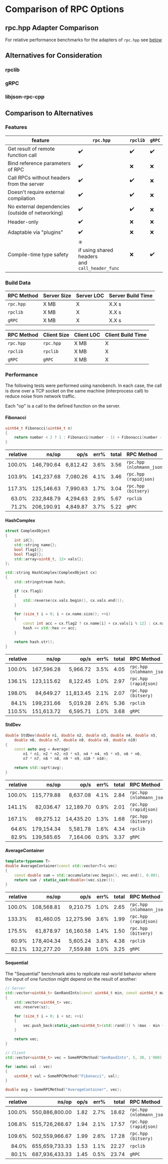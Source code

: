 # Comparison of RPC Options

## rpc.hpp Adapter Comparison

For relative performance benchmarks for the adapters of `rpc.hpp` see [below](#performance)

## Alternatives for Consideration

### rpclib

### gRPC

### libjson-rpc-cpp

## Comparison to Alternatives

### Features

| feature | `rpc.hpp` | `rpclib` | `gRPC` |
|---------|-----------|----------|--------|
| Get result of remote function call | :heavy_check_mark: | :heavy_check_mark: | :heavy_check_mark: |
| Bind reference parameters of RPC | :heavy_check_mark: | :x: | :x: |
| Call RPCs without headers from the server | :heavy_check_mark: | :heavy_check_mark: | :x: |
| Doesn't require external compilation | :heavy_check_mark: | :heavy_check_mark: | :x: |
| No external dependencies (outside of networking) | :heavy_check_mark: | :heavy_check_mark: | :x: |
| Header-only | :heavy_check_mark: | :x: | :x: |
| Adaptable via "plugins" | :heavy_check_mark: | :x: | :x: |
| Compile-time type safety | :eight_spoked_asterisk: <br> if using shared headers <br> and `call_header_func` | :x: | :heavy_check_mark: |

### Build Data

| RPC Method | Server Size | Server LOC | Server Build Time |
|------------|-------------|------------|-------------------|
| `rpc.hpp` | X MB | X | X.X s |
| `rpclib` | X MB | X | X.X s |
| `gRPC` | X MB | X | X.X s |

| RPC Method | Client Size | Client LOC | Client Build Time |
|------------|-------------|------------|-------------------|
| `rpc.hpp` | `rpc.hpp` | X MB | X | X.X s |
| `rpclib` | `rpclib` | X MB | X | X.X s |
| `gRPC` | `gRPC` | X MB | X | X.X s |

### Performance

The following tests were performed using nanobench.
In each case, the call is done over a TCP socket on the same machine (interprocess call) to reduce
noise from network traffic.

Each "op" is a call to the defined function on the server.

#### Fibonacci

```C++
uint64_t Fibonacci(uint64_t n)
{
    return number < 2 ? 1 : Fibonacci(number - 1) + Fibonacci(number - 2);
}
```

| relative |               ns/op |                op/s |    err% |     total | RPC Method
|---------:|--------------------:|--------------------:|--------:|----------:|:------------------
|   100.0% |          146,790.64 |            6,812.42 |    3.6% |      3.56 | `rpc.hpp (nlohmann_json)`
|   103.9% |          141,237.68 |            7,080.26 |    4.1% |      3.46 | `rpc.hpp (rapidjson)`
|   117.3% |          125,146.63 |            7,990.63 |    1.7% |      3.04 | `rpc.hpp (bitsery)`
|    63.0% |          232,848.79 |            4,294.63 |    2.9% |      5.67 | `rpclib`
|    71.2% |          206,190.91 |            4,849.87 |    3.7% |      5.22 | `gRPC`

#### HashComplex

```C++
struct ComplexObject
{
    int id{};
    std::string name{};
    bool flag1{};
    bool flag2{};
    std::array<uint8_t, 12> vals{};
};

std::string HashComplex(ComplexObject cx)
{
    std::stringstream hash;

    if (cx.flag1)
    {
        std::reverse(cx.vals.begin(), cx.vals.end());
    }

    for (size_t i = 0; i < cx.name.size(); ++i)
    {
        const int acc = cx.flag2 ? cx.name[i] + cx.vals[i % 12] : cx.name[i] - cx.vals[i % 12];
        hash << std::hex << acc;
    }

    return hash.str();
}
```

| relative |               ns/op |                op/s |    err% |     total | RPC Method
|---------:|--------------------:|--------------------:|--------:|----------:|:-------------------
|   100.0% |          167,596.28 |            5,966.72 |    3.5% |      4.05 | `rpc.hpp (nlohmann_json)`
|   136.1% |          123,115.62 |            8,122.45 |    1.0% |      2.97 | `rpc.hpp (rapidjson)`
|   198.0% |           84,649.27 |           11,813.45 |    2.1% |      2.07 | `rpc.hpp (bitsery)`
|    84.1% |          199,231.66 |            5,019.28 |    2.6% |      5.36 | `rpclib`
|   110.5% |          151,613.72 |            6,595.71 |    1.0% |      3.68 | `gRPC`

#### StdDev

```C++
double StdDev(double n1, double n2, double n3, double n4, double n5,
    double n6, double n7, double n8, double n9, double n10)
{
    const auto avg = Average(
        n1 * n1, n2 * n2, n3 * n3, n4 * n4, n5 * n5, n6 * n6,
        n7 * n7, n8 * n8, n9 * n9, n10 * n10);

    return std::sqrt(avg);
}
```

| relative |               ns/op |                op/s |    err% |     total | RPC Method
|---------:|--------------------:|--------------------:|--------:|----------:|:----------------
|   100.0% |          115,779.88 |            8,637.08 |    4.1% |      2.84 | `rpc.hpp (nlohmann_json)`
|   141.1% |           82,036.47 |           12,189.70 |    0.9% |      2.01 | `rpc.hpp (rapidjson)`
|   167.1% |           69,275.12 |           14,435.20 |    1.3% |      1.68 | `rpc.hpp (bitsery)`
|    64.6% |          179,154.34 |            5,581.78 |    1.6% |      4.34 | `rpclib`
|    82.9% |          139,585.65 |            7,164.06 |    0.9% |      3.37 | `gRPC`

#### AverageContainer

```C++
template<typename T>
double AverageContainer(const std::vector<T>& vec)
{
    const double sum = std::accumulate(vec.begin(), vec.end(), 0.00);
    return sum / static_cast<double>(vec.size());
}
```

| relative |               ns/op |                op/s |    err% |     total | RPC Method
|---------:|--------------------:|--------------------:|--------:|----------:|:---------------
|   100.0% |          108,568.81 |            9,210.75 |    1.0% |      2.65 | `rpc.hpp (nlohmann_json)`
|   133.3% |           81,460.05 |           12,275.96 |    3.6% |      1.99 | `rpc.hpp (rapidjson)`
|   175.5% |           61,878.97 |           16,160.58 |    1.4% |      1.50 | `rpc.hpp (bitsery)`
|    60.9% |          178,404.34 |            5,605.24 |    3.8% |      4.38 | `rpclib`
|    82.1% |          132,277.20 |            7,559.88 |    1.0% |      3.25 | `gRPC`

#### Sequential

The "Sequential" benchmark aims to replicate real-world behavior where the input of one function
might depend on the result of another:

```C++
// Server
std::vector<uint64_t> GenRandInts(const uint64_t min, const uint64_t max, const size_t sz)
{
    std::vector<uint64_t> vec;
    vec.reserve(sz);

    for (size_t i = 0; i < sz; ++i)
    {
        vec.push_back(static_cast<uint64_t>(std::rand()) % (max - min + 1) + min);
    }

    return vec;
}
```

```C++
// Client
std::vector<uint64_t> vec = SomeRPCMethod("GenRandInts", 5, 30, 1'000);

for (auto& val : vec)
{
    uint64_t val = SomeRPCMethod("Fibonacci", val);
}

double avg = SomeRPCMethod("AverageContainer", vec);
```

| relative |               ns/op |                op/s |    err% |     total | RPC Method
|---------:|--------------------:|--------------------:|--------:|----------:|:-----------
|   100.0% |      550,886,800.00 |                1.82 |    2.7% |     18.62 | `rpc.hpp (nlohmann_json)`
|   106.8% |      515,726,266.67 |                1.94 |    2.1% |     17.57 | `rpc.hpp (rapidjson)`
|   109.6% |      502,559,966.67 |                1.99 |    2.6% |     17.28 | `rpc.hpp (bitsery)`
|    84.0% |      655,659,733.33 |                1.53 |    1.1% |     22.27 | `rpclib`
|    80.1% |      687,936,433.33 |                1.45 |    0.5% |     23.74 | `gRPC`

